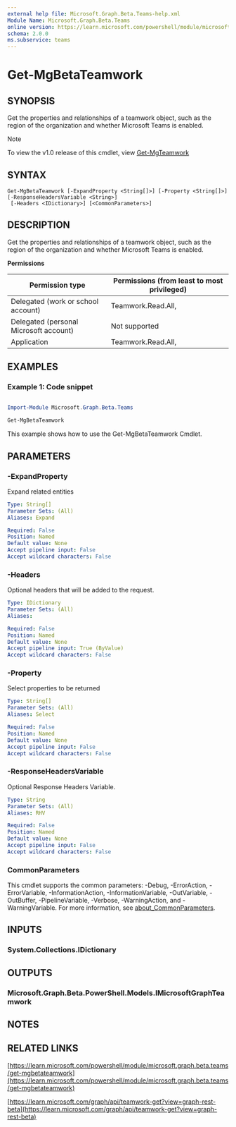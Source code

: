 ```yaml
---
external help file: Microsoft.Graph.Beta.Teams-help.xml
Module Name: Microsoft.Graph.Beta.Teams
online version: https://learn.microsoft.com/powershell/module/microsoft.graph.beta.teams/get-mgbetateamwork
schema: 2.0.0
ms.subservice: teams
---
```


# Get-MgBetaTeamwork

## SYNOPSIS
Get the properties and relationships of a teamwork object, such as the region of the organization and whether Microsoft Teams is enabled.

> [!NOTE]
> To view the v1.0 release of this cmdlet, view [Get-MgTeamwork](/powershell/module/Microsoft.Graph.Teams/Get-MgTeamwork?view=graph-powershell-1.0)

## SYNTAX

```
Get-MgBetaTeamwork [-ExpandProperty <String[]>] [-Property <String[]>] [-ResponseHeadersVariable <String>]
 [-Headers <IDictionary>] [<CommonParameters>]
```

## DESCRIPTION
Get the properties and relationships of a teamwork object, such as the region of the organization and whether Microsoft Teams is enabled.

**Permissions**

| Permission type | Permissions (from least to most privileged) |
| --------------- | ------------------------------------------  |
| Delegated (work or school account) | Teamwork.Read.All,  |
| Delegated (personal Microsoft account) | Not supported |
| Application | Teamwork.Read.All,  |

## EXAMPLES
### Example 1: Code snippet

```powershell

Import-Module Microsoft.Graph.Beta.Teams

Get-MgBetaTeamwork

```
This example shows how to use the Get-MgBetaTeamwork Cmdlet.


## PARAMETERS

### -ExpandProperty
Expand related entities

```yaml
Type: String[]
Parameter Sets: (All)
Aliases: Expand

Required: False
Position: Named
Default value: None
Accept pipeline input: False
Accept wildcard characters: False
```

### -Headers
Optional headers that will be added to the request.

```yaml
Type: IDictionary
Parameter Sets: (All)
Aliases:

Required: False
Position: Named
Default value: None
Accept pipeline input: True (ByValue)
Accept wildcard characters: False
```

### -Property
Select properties to be returned

```yaml
Type: String[]
Parameter Sets: (All)
Aliases: Select

Required: False
Position: Named
Default value: None
Accept pipeline input: False
Accept wildcard characters: False
```

### -ResponseHeadersVariable
Optional Response Headers Variable.

```yaml
Type: String
Parameter Sets: (All)
Aliases: RHV

Required: False
Position: Named
Default value: None
Accept pipeline input: False
Accept wildcard characters: False
```

### CommonParameters
This cmdlet supports the common parameters: -Debug, -ErrorAction, -ErrorVariable, -InformationAction, -InformationVariable, -OutVariable, -OutBuffer, -PipelineVariable, -Verbose, -WarningAction, and -WarningVariable. For more information, see [about_CommonParameters](http://go.microsoft.com/fwlink/?LinkID=113216).

## INPUTS

### System.Collections.IDictionary
## OUTPUTS

### Microsoft.Graph.Beta.PowerShell.Models.IMicrosoftGraphTeamwork
## NOTES

## RELATED LINKS

[https://learn.microsoft.com/powershell/module/microsoft.graph.beta.teams/get-mgbetateamwork](https://learn.microsoft.com/powershell/module/microsoft.graph.beta.teams/get-mgbetateamwork)

[https://learn.microsoft.com/graph/api/teamwork-get?view=graph-rest-beta](https://learn.microsoft.com/graph/api/teamwork-get?view=graph-rest-beta)























